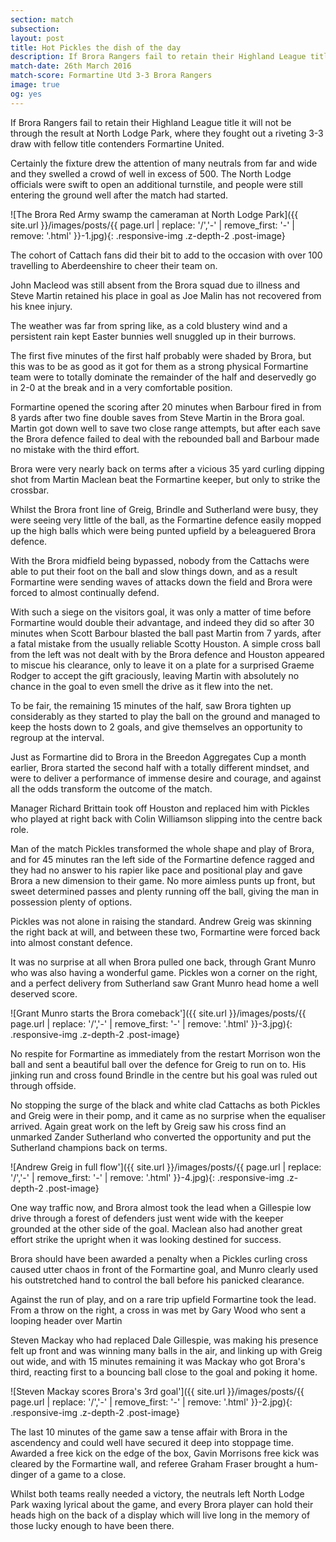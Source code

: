 ```yaml
---
section: match
subsection:
layout: post
title: Hot Pickles the dish of the day
description: If Brora Rangers fail to retain their Highland League title, it will not be through the result at North Lodge Park, where they fought out a riveting 3-3 draw with fellow title contenders Formartine United.
match-date: 26th March 2016
match-score: Formartine Utd 3-3 Brora Rangers
image: true
og: yes
---
```

If Brora Rangers fail to retain their Highland League title it will not be through the result at North Lodge Park, where they fought out a riveting 3-3 draw with fellow title contenders Formartine United. 

Certainly the fixture drew the attention of many neutrals from far and wide and they swelled a crowd of well in excess of 500. The North Lodge officials were swift to open an additional turnstile, and people were still entering the ground well after the match had started. 

![The Brora Red Army swamp the cameraman at North Lodge Park]({{ site.url }}/images/posts/{{ page.url | replace: '/','-' | remove_first: '-' | remove: '.html' }}-1.jpg){: .responsive-img .z-depth-2 .post-image}

The cohort of Cattach fans did their bit to add to the occasion with over 100 travelling to Aberdeenshire to cheer their team on. 

John Macleod was still absent from the Brora squad due to illness and Steve Martin retained his place in goal as Joe Malin has not recovered from his knee injury. 

The weather was far from spring like, as a cold blustery wind and a persistent rain kept Easter bunnies well snuggled up in their burrows. 

The first five minutes of the first half probably were shaded by Brora, but this was to be as good as it got for them as a strong physical Formartine team were to totally dominate the remainder of the half and deservedly go in 2-0 at the break and in a very comfortable position. 

Formartine opened the scoring after 20 minutes when Barbour fired in from 8 yards after two fine double saves from Steve Martin in the Brora goal. Martin  got down well to save two close range attempts, but after each save the Brora defence failed to deal with the rebounded ball and Barbour made no mistake with the third effort. 

Brora were very nearly back on terms after a vicious 35 yard curling dipping shot from Martin Maclean beat the Formartine keeper, but only to strike the crossbar. 

Whilst the Brora front line of Greig, Brindle and Sutherland were busy, they were seeing very little of the ball, as the Formartine defence easily mopped up the high balls which were being punted upfield by a beleaguered Brora defence. 

With the Brora midfield being bypassed, nobody from the Cattachs were able to put their foot on the ball and slow things down, and as a result Formartine were sending waves of attacks down the field and Brora were forced to almost continually defend. 

With such a siege on the visitors goal, it was only a matter of time before Formartine would double their advantage, and indeed they did so after 30 minutes when Scott Barbour blasted the ball past Martin from 7 yards, after a fatal mistake from the usually reliable Scotty Houston. A simple cross ball from the left was not dealt with by the Brora defence and Houston appeared to miscue his clearance, only to leave it on a plate for a surprised Graeme Rodger to accept the gift graciously, leaving Martin with absolutely no chance in the goal to even smell the drive as it flew into the net. 

To be fair, the remaining 15 minutes of the half, saw Brora tighten up considerably as they started to play the ball on the ground and managed to keep the hosts down to 2 goals, and give themselves an opportunity to regroup at the interval. 

Just as Formartine did to Brora in the Breedon Aggregates Cup a month earlier, Brora started the second half with a totally different mindset, and were to deliver a performance of immense desire and courage, and against all the odds transform the outcome of the match. 

Manager Richard Brittain took off Houston and replaced him with Pickles who played at right back with Colin Williamson slipping into the centre back role. 

Man of the match Pickles transformed the whole shape and play of Brora, and for 45 minutes ran the left side of the Formartine defence ragged and they had no answer to his rapier like pace and positional play and gave Brora a new dimension to their game. No more aimless punts up front, but sweet determined passes and plenty running off the ball, giving the man in possession plenty of options. 

Pickles was not alone in raising the standard. Andrew Greig was skinning the right back at will, and between these two, Formartine were forced back into almost constant defence. 

It was no surprise at all when Brora pulled one back, through Grant Munro who was also having a wonderful game. Pickles won a corner on the right, and a perfect delivery from Sutherland saw Grant Munro head home a well deserved score.

![Grant Munro starts the Brora comeback']({{ site.url }}/images/posts/{{ page.url | replace: '/','-' | remove_first: '-' | remove: '.html' }}-3.jpg){: .responsive-img .z-depth-2 .post-image}

No respite for Formartine as immediately from the restart Morrison won the ball and sent a beautiful ball over the defence for Greig to run on to. His jinking run and cross found Brindle in the centre but his goal was ruled out through offside. 

No stopping the surge of the black and white clad Cattachs as both Pickles and Greig were in their pomp, and it came as no surprise when the equaliser arrived. Again great work on the left by Greig saw his cross find an unmarked Zander Sutherland who converted the opportunity and put the Sutherland champions back on terms.

![Andrew Greig in full flow']({{ site.url }}/images/posts/{{ page.url | replace: '/','-' | remove_first: '-' | remove: '.html' }}-4.jpg){: .responsive-img .z-depth-2 .post-image}

One way traffic now, and Brora almost took the lead when a Gillespie low drive through a forest of defenders just went wide with the keeper grounded at the other side of the goal. Maclean also had another great effort strike the upright when it was looking destined for success. 

Brora should have been awarded a penalty when a Pickles curling cross caused utter chaos in front of the Formartine goal, and Munro clearly used his outstretched hand to control the ball before his panicked clearance. 

Against the run of play, and on a rare trip upfield Formartine took the lead. From a throw on the right, a cross in was met by Gary Wood who sent a looping header over Martin 

Steven Mackay who had replaced Dale Gillespie, was making his presence felt up front and was winning many balls in the air, and linking up with Greig out wide, and with 15 minutes remaining it was Mackay who got Brora's third, reacting first to a bouncing ball close to the goal and poking it home. 

![Steven Mackay scores Brora's 3rd goal']({{ site.url }}/images/posts/{{ page.url | replace: '/','-' | remove_first: '-' | remove: '.html' }}-2.jpg){: .responsive-img .z-depth-2 .post-image}

The last 10 minutes of the game saw a tense affair with Brora in the ascendency and could well have secured it deep into stoppage time. Awarded a free kick on the edge of the box, Gavin Morrisons free kick was cleared by the Formartine wall, and referee Graham Fraser brought a hum-dinger of a game to a close. 

Whilst both teams really needed a victory, the neutrals left North Lodge Park waxing lyrical about the game, and every Brora player can hold their heads high on the back of a display which will live long in the memory of those lucky enough to have been there. 